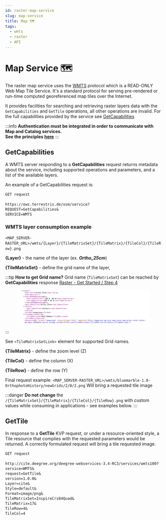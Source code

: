 ```yaml
---
id: raster-map-service
slug: map-service
title: Map 🗺️
tags:
  - wmts
  - raster
  - API
---
```


# Map Service 🗺️

The raster map service uses the [WMTS](/docs/ogc/protocols/ogc-wmts) protocol which is a READ-ONLY Web Map Tile Service.
It's a standard protocol for serving pre-rendered or run-time computed georeferenced map tiles over the Internet.

It provides facilities for searching and retrieving raster layers data with the `GetCapabilities` and `GetTile` operations, all other operations are invalid.
For the full capabilities provided by the service see [GetCapabilities](#getcapabilities)

:::info
**Authentication must be integrated in order to communicate with Map and Catalog services.**<br/>
**See the principles [here](/docs/MapColonies/authentication)**
:::


## GetCapabilities
A WMTS server responding to a **GetCapabilities** request returns metadata about the service, including supported operations and parameters, and a list of the available layers.

An example of a GetCapabilities request is:
```
GET request

https://ows.terrestris.de/osm/service?
REQUEST=GetCapabilities&
SERVICE=WMTS
```

### WMTS layer consumption example

`<MAP_SERVER-RASTER_URL>/wmts/{Layer}/{TileMatrixSet}/{TileMatrix}/{TileCol}/{TileRow}.png`

**{Layer}** - the name of the layer (ex. ***Ortho_25cm***)

**{TileMatrixSet}** - define the grid name of the layer,

:::tip
**How to get Grid name?** Grid name (`TileMatrixSet`) can be reached by **GetCapabilities** response [Raster - Get Started / Step 4](/docs/MapColonies/Raster/Guides/raster-getting-started#get-layer-capabilities-step-4)
<figure>
    <img src="/img/map_proxy_getcap_ortho_example.png" style={{"display":"block","marginLeft":"auto","marginRight":"auto","width":"100%"}} />
</figure>
:::

See `<TileMatrixSetLink>` element for supported Grid names.

**{TileMatrix}** - define the zoom level (Z)

**{TileCol}** - define the column (X)

**{TileRow}** - define the row (Y)

Final request example:
`<MAP_SERVER-RASTER_URL>/wmts/bluemarble-1.0-OrthophotoHistory/newGrids/2/0/2.png`
Will bring a requested tile image

:::danger
**Do not change** the `/{TileMatrixSet}/{TileMatrix}/{TileCol}/{TileRow}.png` with custom values while consuming in applications - see examples below.
:::

## GetTile
In response to a **GetTile** KVP request, or under a resource-oriented style, a Tile resource that complies with the requested parameters would be returned. A correctly formulated request will bring a tile requested image.

```
GET request

http://cite.deegree.org/deegree-webservices-3.4-RC3/services/wmts100?
service=WMTS&
request=GetTile&
version=1.0.0&
Layer=cite&
Style=default&
Format=image/png&
TileMatrixSet=InspireCrs84Quad&
TileMatrix=17&
TileRow=4&
TileCol=4
```